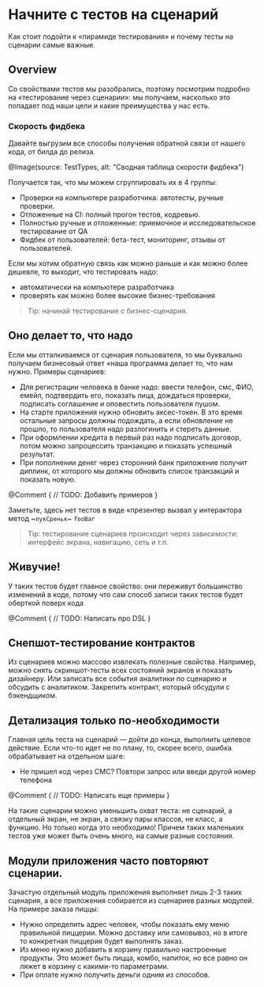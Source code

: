 # Начните с тестов на сценарий

Как стоит подойти к «пирамиде тестирования» и почему тесты на сценарии самые важные. 

## Overview

Со свойствами тестов мы разобрались, поэтому посмотрим подробно на «тестирование через сценарии»: мы получаем, насколько это попадает под наши цели и какие преимущества у нас есть. 

### Скорость фидбека

Давайте выгрузим все способы получения обратной связи от нашего кода, от билда до релиза.  

@Image(source: TestTypes, alt: "Сводная таблица скорости фидбека")

Получается так, что мы можем сгруппировать их в 4 группы:
- Проверки на компьютере разработчика: автотесты, ручные проверки. 
- Отложенные на CI: полный прогон тестов, кодревью.
- Полностью ручные и отложенные: приемочное и исследовательское тестирование от QA
- Фидбек от пользователей: бета-тест, мониторинг, отзывы от пользователей. 

Если мы хотим обратную связь как можно раньше и как можно более дешевле, то выходит, что тестировать надо:
- автоматически на компьютере разработчика
- проверять как можно более высокие бизнес-требования

> Tip: начинай тестирование с бизнес-сценария. 

## Оно делает то, что надо

Если мы отталкиваемся от сценария пользователя, то мы буквально получаем бизнесовый ответ «наша программа делает то, что нам нужно. Примеры сценариев:
- Для регистрации человека в банке надо: ввести телефон, смс, ФИО, емейл, подтвердить его, показать лица, дождаться проверки, подписать соглашение и оповестить пользователя пушом.
- На старте приложения нужно обновить аксес-токен. В это время остальные запросы должны подождать, а если обновление не прошло, то пользователя надо разлогинить и стереть данные.
- При оформлении кредита в первый раз надо подписать договор, потом можно запроцессить транзакцию и показать успешный результат. 
- При пополнении денег через сторонний банк приложение получит диплинк, от которого мы должны обновить список транзакций и показать новую. 

@Comment {
    // TODO: Добавить примеров
}

Заметьте, здесь нет тестов в виде «презентер вызвал у интерактора метод ~`пукСреньк`~ `fooBar` 

> Tip: тестирование сценариев происходит через зависимости: интерфейс экрана, навигацию, сеть и т.п.

## Живучие!

У таких тестов будет главное свойство: они переживут большинство изменений в коде, потому что сам способ записи таких тестов будет оберткой поверх кода 

@Comment {
    // TODO: Написать про DSL
}

## Снепшот-тестирование контрактов

Из сценариев можно массово извлекать полезные свойства. Например, можно снять скриншот-тесты всех состояний экранов и показать дизайнеру. Или записать все события аналитики по сценарию и обсудить с аналитиком. Закрепить контракт, который обсудули с бэкендщиком. 

## Детализация только по-необходимости

Главная цель теста на сценарий — дойти до конца, выполнить целевое действие. Если что-то идет не по плану, то, скорее всего, ошибка обрабатывает на отдельном шаге:
- Не пришел код через СМС? Повтори запрос или введи другой номер телефона

@Comment {
    // TODO: Написать еще примеры
}

На такие сценарии можно уменьшить охват теста: не сценарий, а отдельный экран, не экран, а связку пары классов, не класс, а функцию. Но только когда это необходимо! Причем таких маленьких тестов уже может быть очень много, на самые разные состояния. 

## Модули приложения часто повторяют сценарии. 

Зачастую отдельный модуль приложения выполняет лишь 2-3 таких сценария, а все приложения собирается из сценариев разных модулей. На примере заказа пиццы:
- Нужно определить адрес человек, чтобы показать ему меню правильной пиццерии. Можно доставку или самовывоз, но в итоге то конкретная пиццерия будет выполнять заказ. 
- Из меню нужно добавить в корзину правильно настроенные продукты. Это может быть пицца, комбо, напиток, но все равно он ляжет в корзину с какими-то параметрами. 
- При оплате нужно получить деньги одним из способов. 




